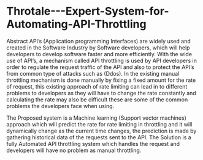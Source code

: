 # Throtale---Expert-System-for-Automating-API-Throttling

Abstract 
API’s (Application programming Interfaces) are widely used and created in the Software Industry by Software developers, which will help developers to develop software faster and more efficiently. With the wide use of API’s, a mechanism called API throttling is used by API developers in order to regulate the request traffic of the API and also to protect the API’s from common type of attacks such as (Ddos). In the existing manual throttling mechanism is done manually by fixing a fixed amount for the rate of request, this existing approach of rate limiting can lead in to different problems to developers as they will have to change the rate constantly and calculating the rate may also be difficult these are some of the common problems the developers face when using.

The Proposed system is a Machine learning (Support vector machines) approach which will predict the rate for rate limiting in throttling and it will dynamically change as the current time changes, the prediction is made by gathering historical data of the requests sent to the API. The Solution is a fully Automated API throttling system which handles the request and developers will have no problem as manual throttling. 
